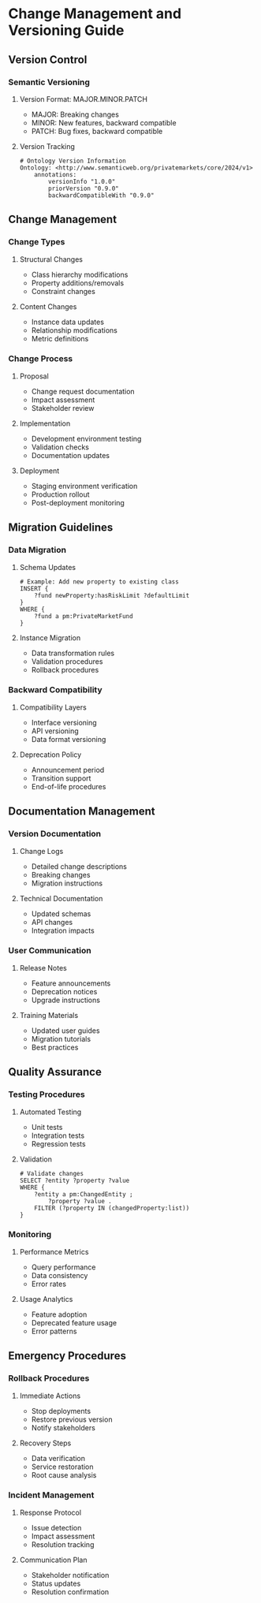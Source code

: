 # Change Management and Versioning Guide

## Version Control

### Semantic Versioning
1. Version Format: MAJOR.MINOR.PATCH
   - MAJOR: Breaking changes
   - MINOR: New features, backward compatible
   - PATCH: Bug fixes, backward compatible

2. Version Tracking
   ```owl
   # Ontology Version Information
   Ontology: <http://www.semanticweb.org/privatemarkets/core/2024/v1>
       annotations:
           versionInfo "1.0.0"
           priorVersion "0.9.0"
           backwardCompatibleWith "0.9.0"
   ```

## Change Management

### Change Types
1. Structural Changes
   - Class hierarchy modifications
   - Property additions/removals
   - Constraint changes

2. Content Changes
   - Instance data updates
   - Relationship modifications
   - Metric definitions

### Change Process
1. Proposal
   - Change request documentation
   - Impact assessment
   - Stakeholder review

2. Implementation
   - Development environment testing
   - Validation checks
   - Documentation updates

3. Deployment
   - Staging environment verification
   - Production rollout
   - Post-deployment monitoring

## Migration Guidelines

### Data Migration
1. Schema Updates
   ```sparql
   # Example: Add new property to existing class
   INSERT {
       ?fund newProperty:hasRiskLimit ?defaultLimit
   }
   WHERE {
       ?fund a pm:PrivateMarketFund
   }
   ```

2. Instance Migration
   - Data transformation rules
   - Validation procedures
   - Rollback procedures

### Backward Compatibility
1. Compatibility Layers
   - Interface versioning
   - API versioning
   - Data format versioning

2. Deprecation Policy
   - Announcement period
   - Transition support
   - End-of-life procedures

## Documentation Management

### Version Documentation
1. Change Logs
   - Detailed change descriptions
   - Breaking changes
   - Migration instructions

2. Technical Documentation
   - Updated schemas
   - API changes
   - Integration impacts

### User Communication
1. Release Notes
   - Feature announcements
   - Deprecation notices
   - Upgrade instructions

2. Training Materials
   - Updated user guides
   - Migration tutorials
   - Best practices

## Quality Assurance

### Testing Procedures
1. Automated Testing
   - Unit tests
   - Integration tests
   - Regression tests

2. Validation
   ```sparql
   # Validate changes
   SELECT ?entity ?property ?value
   WHERE {
       ?entity a pm:ChangedEntity ;
           ?property ?value .
       FILTER (?property IN (changedProperty:list))
   }
   ```

### Monitoring
1. Performance Metrics
   - Query performance
   - Data consistency
   - Error rates

2. Usage Analytics
   - Feature adoption
   - Deprecated feature usage
   - Error patterns

## Emergency Procedures

### Rollback Procedures
1. Immediate Actions
   - Stop deployments
   - Restore previous version
   - Notify stakeholders

2. Recovery Steps
   - Data verification
   - Service restoration
   - Root cause analysis

### Incident Management
1. Response Protocol
   - Issue detection
   - Impact assessment
   - Resolution tracking

2. Communication Plan
   - Stakeholder notification
   - Status updates
   - Resolution confirmation
